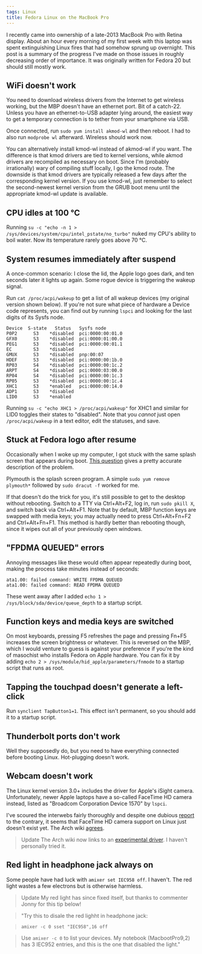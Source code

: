 ```yaml
---
tags: Linux
title: Fedora Linux on the MacBook Pro
---
```


I recently came into ownership of a late-2013 MacBook Pro with Retina display. About an hour every morning of my first week with this laptop was spent extinguishing Linux fires that had somehow sprung up overnight. This post is a summary of the progress I've made on those issues in roughly decreasing order of importance. It was originally written for Fedora 20 but should still mostly work.

## WiFi doesn't work

You need to download wireless drivers from the Internet to get wireless working, but the MBP doesn't have an ethernet port. Bit of a catch-22. Unless you have an ethernet-to-USB adapter lying around, the easiest way to get a temporary connection is to tether from your smartphone via USB.

Once connected, run `sudo yum install akmod-wl` and then reboot. I had to also run `modprobe wl` afterward. Wireless should work now.

You can alternatively install kmod-wl instead of akmod-wl if you want. The difference is that kmod drivers are tied to kernel versions, while akmod drivers are recompiled as necessary on boot. Since I'm (probably irrationally) wary of compiling stuff locally, I go the kmod route. The downside is that kmod drivers are typically released a few days after the corresponding kernel version. If you use kmod-wl, just remember to select the second-newest kernel version from the GRUB boot menu until the appropriate kmod-wl update is available.

## CPU idles at 100 &deg;C

Running `su -c "echo -n 1 > /sys/devices/system/cpu/intel_pstate/no_turbo"` nuked my CPU's ability to boil water. Now its temperature rarely goes above 70 &deg;C.

## System resumes immediately after suspend

A once-common scenario: I close the lid, the Apple logo goes dark, and ten seconds later it lights up again. Some rogue device is triggering the wakeup signal.

Run `cat /proc/acpi/wakeup` to get a list of all wakeup devices (my original version shown below). If you're not sure what piece of hardware a Device code represents, you can find out by running `lspci` and looking for the last digits of its Sysfs node.

```text
Device  S-state   Status   Sysfs node
P0P2      S3    *disabled  pci:0000:00:01.0
GFX0      S3    *disabled  pci:0000:01:00.0
PEG1      S3    *disabled  pci:0000:00:01.1
EC        S3    *disabled
GMUX      S3    *disabled  pnp:00:07
HDEF      S3    *disabled  pci:0000:00:1b.0
RP03      S4    *disabled  pci:0000:00:1c.2
ARPT      S4    *disabled  pci:0000:03:00.0
RP04      S4    *disabled  pci:0000:00:1c.3
RP05      S3    *disabled  pci:0000:00:1c.4
XHC1      S3    *enabled   pci:0000:00:14.0
ADP1      S3    *disabled
LID0      S3    *enabled
```

Running `su -c "echo XHC1 > /proc/acpi/wakeup"` for XHC1 and similar for LID0 toggles their states to "disabled". Note that you _cannot_ just open `/proc/acpi/wakeup` in a text editor, edit the statuses, and save.

## Stuck at Fedora logo after resume

Occasionally when I woke up my computer, I got stuck with the same splash screen that appears during boot. [This question](https://ask.fedoraproject.org/en/question/38246/fedora-logo-displayed-after-suspendresume/) gives a pretty accurate description of the problem.

Plymouth is the splash screen program. A simple `sudo yum remove plymouth*` followed by `sudo dracut -f` worked for me.

If that doesn't do the trick for you, it's still possible to get to the desktop without rebooting. Switch to a TTY via Ctrl+Alt+F2, log in, run `sudo pkill X`, and switch back via Ctrl+Alt+F1. Note that by default, MBP function keys are swapped with media keys; you may actually need to press Ctrl+Alt+Fn+F2 and Ctrl+Alt+Fn+F1. This method is hardly better than rebooting though, since it wipes out all of your previously open windows.

## "FPDMA QUEUED" errors

Annoying messages like these would often appear repeatedly during boot, making the process take minutes instead of seconds:

```text
ata1.00: failed command: WRITE FPDMA QUEUED
ata1.00: failed command: READ FPDMA QUEUED
```

These went away after I added `echo 1 > /sys/block/sda/device/queue_depth` to a startup script.

## Function keys and media keys are switched

On most keyboards, pressing F5 refreshes the page and pressing Fn+F5 increases the screen brightness or whatever. This is reversed on the MBP, which I would venture to guess is against your preference if you're the kind of masochist who installs Fedora on Apple hardware. You can fix it by adding `echo 2 > /sys/module/hid_apple/parameters/fnmode` to a startup script that runs as root.

## Tapping the touchpad doesn't generate a left-click

Run `synclient TapButton1=1`. This effect isn't permanent, so you should add it to a startup script.

## Thunderbolt ports don't work

Well they supposedly do, but you need to have everything connected before booting Linux. Hot-plugging doesn't work.

## Webcam doesn't work

The Linux kernel version 3.0+ includes the driver for Apple's iSight camera. Unfortunately, newer Apple laptops have a so-called FaceTime HD camera instead, listed as "Broadcom Corporation Device 1570" by `lspci`.

I've scoured the interwebs fairly thoroughly and despite one dubious [report](https://bbs.archlinux.org/viewtopic.php?pid=1139257#p1139257) to the contrary, it seems that FaceTime HD camera support on Linux just doesn't exist yet. The Arch wiki [agrees](https://wiki.archlinux.org/index.php/MacBookPro11,x#Web_cam).

> <span class="badge" title="2016-12-29">Update</span> The Arch wiki now links to an [experimental driver](https://github.com/patjak/bcwc_pcie/). I haven't personally tried it.

## Red light in headphone jack always on

Some people have had luck with `amixer set IEC958 off`. I haven't. The red light wastes a few electrons but is otherwise harmless.

> <span class="badge" title="2016-12-29">Update</span> My red light has since fixed itself, but thanks to commenter Jonny for this tip below!

> "Try this to disale the red lighht in headphone jack:

> ```
> amixer -c 0 sset "IEC958",16 off
> ```

> Use `amixer -c 0` to list your devices. My notebook (MacbootPro9,2) has 3 IEC952 entries, and this is the one that disabled the light."
